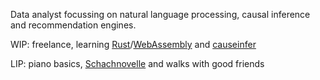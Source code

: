 Data analyst focussing on natural language processing, causal inference and recommendation engines.

WIP: freelance, learning [Rust](https://www.rust-lang.org/)/[WebAssembly](https://webassembly.org/) and [causeinfer](https://github.com/andrewtavis/causeinfer)

LIP: piano basics, [Schachnovelle](https://de.wikipedia.org/wiki/Schachnovelle) and walks with good friends
